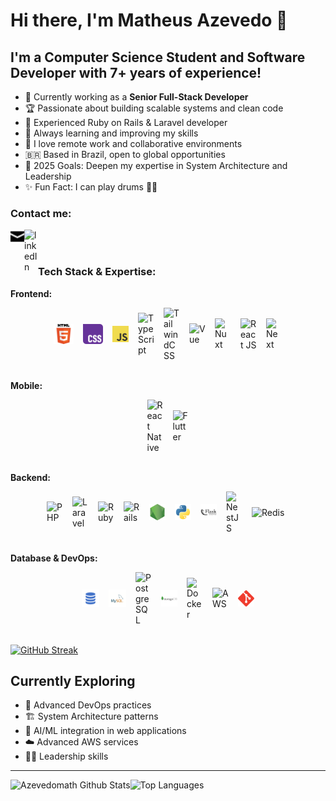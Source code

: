 # Hi there, I'm Matheus Azevedo 👋

## I'm a Computer Science Student and Software Developer with 7+ years of experience!
- 💼 Currently working as a **Senior Full-Stack Developer**
- 🏆 Passionate about building scalable systems and clean code
- 💎 Experienced Ruby on Rails & Laravel developer
- 📖 Always learning and improving my skills
- 🥰 I love remote work and collaborative environments
- 🇧🇷 Based in Brazil, open to global opportunities
- 🥅 2025 Goals: Deepen my expertise in System Architecture and Leadership
- ✨ Fun Fact: I can play drums 🥁🎶

### Contact me:
[<img align="left" alt="email" width="22px" src="https://raw.githubusercontent.com/iconic/open-iconic/master/svg/envelope-closed.svg" />][email]
[<img align="left" alt="linkedIn" width="22px" src="https://cdn.jsdelivr.net/npm/simple-icons@v3/icons/linkedin.svg" />][linkedin]

<br />
<br />

### Tech Stack & Expertise:

**Frontend:**  
<div style="display: flex; justify-content: center; align-items: center; gap: 15px; flex-wrap: wrap;">
  <img alt="HTML5" width="32px" src="https://raw.githubusercontent.com/github/explore/80688e429a7d4ef2fca1e82350fe8e3517d3494d/topics/html/html.png" />
  <img alt="CSS3" width="32px" src="https://raw.githubusercontent.com/github/explore/80688e429a7d4ef2fca1e82350fe8e3517d3494d/topics/css/css.png" />
  <img alt="JavaScript" width="26px" src="https://raw.githubusercontent.com/github/explore/80688e429a7d4ef2fca1e82350fe8e3517d3494d/topics/javascript/javascript.png"/>
  <img alt="TypeScript" width="26px" src="https://raw.githubusercontent.com/remojansen/logo.ts/master/ts.png"/>
  <img alt="TailwindCSS" width="26px" src="https://www.vectorlogo.zone/logos/tailwindcss/tailwindcss-icon.svg"/>
  <img alt="Vue" width="26px" src="https://vuejs.org/images/logo.png" />
  <img alt="Nuxt" width="26px" src="https://api.iconify.design/logos:nuxt-icon.svg" />
  <img alt="React JS" width="26px" src="https://reactnative.dev/img/header_logo.svg" />
  <img alt="Next" width="26px" src="https://assets.vercel.com/image/upload/v1607554385/repositories/next-js/next-logo.png" />
</div>
<br />

**Mobile:**  
<div style="display: flex; justify-content: center; align-items: center; gap: 15px;">
  <img alt="React Native" width="26px" src="https://reactnative.dev/img/header_logo.svg" />
  <img alt="Flutter" width="26px" src="https://storage.googleapis.com/cms-storage-bucket/4fd0db61df0567c0f352.png" />
</div>
<br />

**Backend:**  
<div style="display: flex; justify-content: center; align-items: center; gap: 15px; flex-wrap: wrap;">
  <img alt="PHP" width="26px" src="https://img.icons8.com/officel/16/000000/php-logo.png"/>
  <img alt="Laravel" width="26px" src="https://img.icons8.com/ios/50/e74c3c/laravel.png" />
  <img alt="Ruby" width="26px" src="https://img.icons8.com/color/48/000000/ruby-programming-language.png" />
  <img alt="Rails" width="26px" src="https://raw.githubusercontent.com/rails/rails/master/actionpack/test/fixtures/multipart/ruby_on_rails.jpg" />
  <img alt="Node" width="26px" src="https://raw.githubusercontent.com/github/explore/80688e429a7d4ef2fca1e82350fe8e3517d3494d/topics/nodejs/nodejs.png" />
  <img alt="Python" width="26px" src="https://raw.githubusercontent.com/github/explore/80688e429a7d4ef2fca1e82350fe8e3517d3494d/topics/python/python.png" />
  <img alt="Flask" width="26px" src="https://raw.githubusercontent.com/github/explore/80688e429a7d4ef2fca1e82350fe8e3517d3494d/topics/flask/flask.png" />
  <img alt="NestJS" width="26px" src="https://nestjs.com/img/logo-small.svg" />
  <img alt="Redis" width="60px" src="https://redis.com/wp-content/themes/wpx/assets/images/logo-redis.svg" />
</div>
<br />

**Database & DevOps:**  
<div style="display: flex; justify-content: center; align-items: center; gap: 15px; flex-wrap: wrap;">
  <img alt="SQL" width="28px" src="https://raw.githubusercontent.com/github/explore/80688e429a7d4ef2fca1e82350fe8e3517d3494d/topics/sql/sql.png" />
  <img alt="MySQL" width="28px" src="https://raw.githubusercontent.com/github/explore/80688e429a7d4ef2fca1e82350fe8e3517d3494d/topics/mysql/mysql.png" />
  <img alt="PostgreSQL" width="26px" src="https://www.postgresql.org/media/img/about/press/elephant.png" />
  <img alt="MongoDB" width="26px" src="https://raw.githubusercontent.com/github/explore/80688e429a7d4ef2fca1e82350fe8e3517d3494d/topics/mongodb/mongodb.png" />
  <img alt="Docker" width="26px" src="https://www.docker.com/wp-content/uploads/2022/03/vertical-logo-monochromatic.png" />
  <img alt="AWS" width="26px" src="https://upload.wikimedia.org/wikipedia/commons/9/93/Amazon_Web_Services_Logo.svg" />
  <img alt="Git" width="26px" src="https://raw.githubusercontent.com/github/explore/80688e429a7d4ef2fca1e82350fe8e3517d3494d/topics/git/git.png" />
</div>

<br />

[![GitHub Streak](https://streak-stats.demolab.com?user=azevedev)](https://git.io/streak-stats)

## Currently Exploring

- 🚀 Advanced DevOps practices
- 🏗️ System Architecture patterns
- 🤖 AI/ML integration in web applications
- ☁️ Advanced AWS services
- 🏋️‍♀️ Leadership skills

---
<img align="left" alt="Azevedomath Github Stats" src="https://github-readme-stats.vercel.app/api?username=azevedev&show_icons=true&hide_border=false&count_private=true" />

<img align="left" alt="Top Languages" src="https://github-readme-stats.vercel.app/api/top-langs/?username=azevedev&layout=compact" />

[email]: mailto:azevedev@gmail.com
[twitter]: https://twitter.com/azevedev
[instagram]: https://www.instagram.com/matheusudo_/
[linkedin]: https://www.linkedin.com/in/azevedomath/

